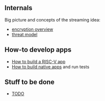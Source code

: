 ## Internals

Big picture and concepts of the streaming idea:

- [encryption overview](encryption-overview.md)
- [threat model](threat-model.md)


## How-to develop apps

- [How to build a RISC-V app](app-dev.md)
- [How to build native apps](build-native.dev) and run tests


## Stuff to be done

- [TODO](TODO.md)
